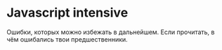 # Javascript intensive

Ошибки, которых можно избежать в дальнейшем. Если прочитать, в чём ошибались твои предшественники.